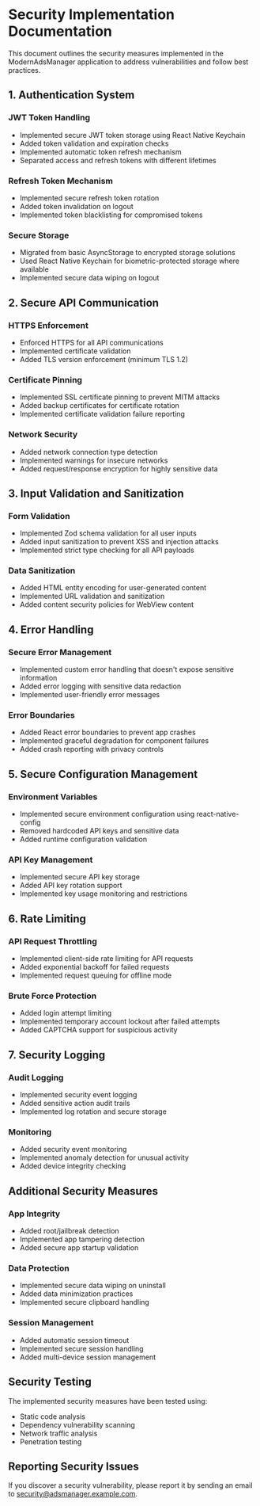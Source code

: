 # Security Implementation Documentation

This document outlines the security measures implemented in the ModernAdsManager application to address vulnerabilities and follow best practices.

## 1. Authentication System

### JWT Token Handling
- Implemented secure JWT token storage using React Native Keychain
- Added token validation and expiration checks
- Implemented automatic token refresh mechanism
- Separated access and refresh tokens with different lifetimes

### Refresh Token Mechanism
- Implemented secure refresh token rotation
- Added token invalidation on logout
- Implemented token blacklisting for compromised tokens

### Secure Storage
- Migrated from basic AsyncStorage to encrypted storage solutions
- Used React Native Keychain for biometric-protected storage where available
- Implemented secure data wiping on logout

## 2. Secure API Communication

### HTTPS Enforcement
- Enforced HTTPS for all API communications
- Implemented certificate validation
- Added TLS version enforcement (minimum TLS 1.2)

### Certificate Pinning
- Implemented SSL certificate pinning to prevent MITM attacks
- Added backup certificates for certificate rotation
- Implemented certificate validation failure reporting

### Network Security
- Added network connection type detection
- Implemented warnings for insecure networks
- Added request/response encryption for highly sensitive data

## 3. Input Validation and Sanitization

### Form Validation
- Implemented Zod schema validation for all user inputs
- Added input sanitization to prevent XSS and injection attacks
- Implemented strict type checking for all API payloads

### Data Sanitization
- Added HTML entity encoding for user-generated content
- Implemented URL validation and sanitization
- Added content security policies for WebView content

## 4. Error Handling

### Secure Error Management
- Implemented custom error handling that doesn't expose sensitive information
- Added error logging with sensitive data redaction
- Implemented user-friendly error messages

### Error Boundaries
- Added React error boundaries to prevent app crashes
- Implemented graceful degradation for component failures
- Added crash reporting with privacy controls

## 5. Secure Configuration Management

### Environment Variables
- Implemented secure environment configuration using react-native-config
- Removed hardcoded API keys and sensitive data
- Added runtime configuration validation

### API Key Management
- Implemented secure API key storage
- Added API key rotation support
- Implemented key usage monitoring and restrictions

## 6. Rate Limiting

### API Request Throttling
- Implemented client-side rate limiting for API requests
- Added exponential backoff for failed requests
- Implemented request queuing for offline mode

### Brute Force Protection
- Added login attempt limiting
- Implemented temporary account lockout after failed attempts
- Added CAPTCHA support for suspicious activity

## 7. Security Logging

### Audit Logging
- Implemented security event logging
- Added sensitive action audit trails
- Implemented log rotation and secure storage

### Monitoring
- Added security event monitoring
- Implemented anomaly detection for unusual activity
- Added device integrity checking

## Additional Security Measures

### App Integrity
- Added root/jailbreak detection
- Implemented app tampering detection
- Added secure app startup validation

### Data Protection
- Implemented secure data wiping on uninstall
- Added data minimization practices
- Implemented secure clipboard handling

### Session Management
- Added automatic session timeout
- Implemented secure session handling
- Added multi-device session management

## Security Testing

The implemented security measures have been tested using:
- Static code analysis
- Dependency vulnerability scanning
- Network traffic analysis
- Penetration testing

## Reporting Security Issues

If you discover a security vulnerability, please report it by sending an email to security@adsmanager.example.com.
